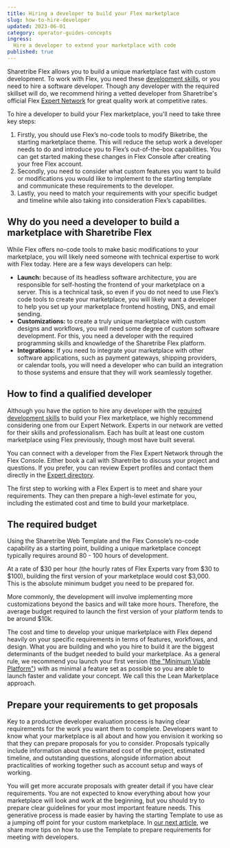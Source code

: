 ```yaml
---
title: Hiring a developer to build your Flex marketplace
slug: how-to-hire-developer
updated: 2023-06-01
category: operator-guides-concepts
ingress:
  Hire a developer to extend your marketplace with code
published: true
---
```


Sharetribe Flex allows you to build a unique marketplace fast with custom development. To work with Flex, you need these [development skills](https://www.sharetribe.com/docs/introduction/development-skills/), or you need to hire a software developer. Though any developer with the required skillset will do, we recommend hiring a vetted developer from Sharetribe's official Flex [Expert Network](https://www.sharetribe.com/experts/) for great quality work at competitive rates. 

To hire a developer to build your Flex marketplace, you'll need to take three key steps:

1. Firstly, you should use Flex’s no-code tools to modify Biketribe, the starting marketplace theme. This will reduce the setup work a developer needs to do and introduce you to Flex’s out-of-the-box capabilities. You can get started making these changes in Flex Console after creating your free Flex account. 
2. Secondly, you need to consider what custom features you want to build or modifications you would like to implement to the starting template and communicate these requirements to the developer. 
3. Lastly, you need to match your requirements with your specific budget and timeline while also taking into consideration Flex’s capabilities.

## Why do you need a developer to build a marketplace with Sharetribe Flex

While Flex offers no-code tools to make basic modifications to your marketplace, you will likely need someone with technical expertise to work with Flex today. Here are a few ways developers can help:


- **Launch:** because of its headless software architecture, you are responsible for self-hosting the frontend of your marketplace on a server. This is a technical task, so even if you do not need to use Flex’s code tools to create your marketplace, you will likely want a developer to help you set up your marketplace frontend hosting, DNS, and email sending. 
- **Customizations:** to create a truly unique marketplace with custom designs and workflows, you will need some degree of custom software development. For this, you need a developer with the required programming skills and knowledge of the Sharetribe Flex platform.
- **Integrations:** If you need to integrate your marketplace with other software applications, such as payment gateways, shipping providers, or calendar tools, you will need a developer who can build an integration to those systems and ensure that they will work seamlessly together.

## How to find a qualified developer 

Although you have the option to hire any developer with the [required development skills](https://www.sharetribe.com/docs/introduction/development-skills/) to build your Flex marketplace, we highly recommend considering one from our Expert Network. Experts in our network are vetted for their skills and professionalism. Each has built at least one custom marketplace using Flex previously, though most have built several. 

You can connect with a developer from the Flex Expert Network through the Flex Console. Either book a call with Sharetribe to discuss your project and questions. If you prefer, you can review Expert profiles and contact them directly in the [Expert directory](https://www.sharetribe.com/experts/). 

The first step to working with a Flex Expert is to meet and share your requirements. They can then prepare a high-level estimate for you, including the estimated cost and time to build your marketplace.

## The required budget

Using the Sharetribe Web Template and the Flex Console’s no-code capability as a starting point, building a unique marketplace concept typically requires around 80 - 100 hours of development.

At a rate of $30 per hour (the hourly rates of Flex Experts vary from $30 to $100), building the first version of your marketplace would cost $3,000. This is the absolute minimum budget you need to be prepared for. 

More commonly, the development will involve implementing more customizations beyond the basics and will take more hours. Therefore, the average budget required to launch the first version of your platform tends to be around $10k.

The cost and time to develop your unique marketplace with Flex depend heavily on your specific requirements in terms of features, workflows, and design. What you are building and who you hire to build it are the biggest determinants of the budget needed to build your marketplace. As a general rule, we recommend you launch your first version ([the "Minimum Viable Platform"](https://www.sharetribe.com/academy/how-to-build-a-minimum-viable-platform/)) with as minimal a feature set as possible so you are able to launch faster and validate your concept. We call this the Lean Marketplace approach.

## Prepare your requirements to get proposals

Key to a productive developer evaluation process is having clear requirements for the work you want them to complete. Developers want to know what your marketplace is all about and how you envision it working so that they can prepare proposals for you to consider. Proposals typically include information about the estimated cost of the project, estimated timeline, and outstanding questions, alongside information about practicalities of working together such as account setup and ways of working. 

You will get more accurate proposals with greater detail if you have clear requirements. You are not expected to know everything about how your marketplace will look and work at the beginning, but you should try to prepare clear guidelines for your most important feature needs. This generative process is made easier by having the starting Template to use as a jumping off point for your custom marketplace. In [our next article,](https://www.sharetribe.com/docs/operator-guides/how-to-prepare-requirements-for-developer) we share more tips on how to use the Template to prepare requirements for meeting with developers. 
